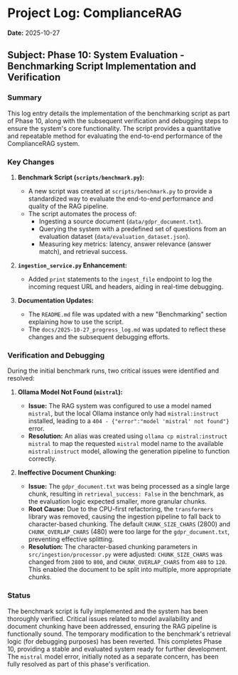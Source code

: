 # Project Log: ComplianceRAG

**Date:** 2025-10-27

## Subject: Phase 10: System Evaluation - Benchmarking Script Implementation and Verification

### Summary

This log entry details the implementation of the benchmarking script as part of Phase 10, along with the subsequent verification and debugging steps to ensure the system's core functionality. The script provides a quantitative and repeatable method for evaluating the end-to-end performance of the ComplianceRAG system.

### Key Changes

1.  **Benchmark Script (`scripts/benchmark.py`):**
    *   A new script was created at `scripts/benchmark.py` to provide a standardized way to evaluate the end-to-end performance and quality of the RAG pipeline.
    *   The script automates the process of:
        *   Ingesting a source document (`data/gdpr_document.txt`).
        *   Querying the system with a predefined set of questions from an evaluation dataset (`data/evaluation_dataset.json`).
        *   Measuring key metrics: latency, answer relevance (answer match), and retrieval success.

2.  **`ingestion_service.py` Enhancement:**
    *   Added `print` statements to the `ingest_file` endpoint to log the incoming request URL and headers, aiding in real-time debugging.

3.  **Documentation Updates:**
    *   The `README.md` file was updated with a new "Benchmarking" section explaining how to use the script.
    *   The `docs/2025-10-27_progress_log.md` was updated to reflect these changes and the subsequent debugging efforts.

### Verification and Debugging

During the initial benchmark runs, two critical issues were identified and resolved:

1.  **Ollama Model Not Found (`mistral`):**
    *   **Issue:** The RAG system was configured to use a model named `mistral`, but the local Ollama instance only had `mistral:instruct` installed, leading to a `404 - {"error":"model 'mistral' not found"}` error.
    *   **Resolution:** An alias was created using `ollama cp mistral:instruct mistral` to map the requested `mistral` model name to the available `mistral:instruct` model, allowing the generation pipeline to function correctly.

2.  **Ineffective Document Chunking:**
    *   **Issue:** The `gdpr_document.txt` was being processed as a single large chunk, resulting in `retrieval_success: False` in the benchmark, as the evaluation logic expected smaller, more granular chunks.
    *   **Root Cause:** Due to the CPU-first refactoring, the `transformers` library was removed, causing the ingestion pipeline to fall back to character-based chunking. The default `CHUNK_SIZE_CHARS` (2800) and `CHUNK_OVERLAP_CHARS` (480) were too large for the `gdpr_document.txt`, preventing effective splitting.
    *   **Resolution:** The character-based chunking parameters in `src/ingestion/processor.py` were adjusted: `CHUNK_SIZE_CHARS` was changed from `2800` to `800`, and `CHUNK_OVERLAP_CHARS` from `480` to `120`. This enabled the document to be split into multiple, more appropriate chunks.

### Status

The benchmark script is fully implemented and the system has been thoroughly verified. Critical issues related to model availability and document chunking have been addressed, ensuring the RAG pipeline is functionally sound. The temporary modification to the benchmark's retrieval logic (for debugging purposes) has been reverted. This completes Phase 10, providing a stable and evaluated system ready for further development. The `mistral` model error, initially noted as a separate concern, has been fully resolved as part of this phase's verification.